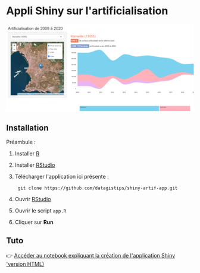 # Appli Shiny sur l'artificialisation

![](thumbnail.png)

## Installation
Préambule :

1. Installer [R](https://cran.r-project.org/bin/)
2. Installer [RStudio](https://www.rstudio.com/products/rstudio/download/)
1. Télécharger l'application ici présente :

		git clone https://github.com/datagistips/shiny-artif-app.git

2. Ouvrir [RStudio](https://www.rstudio.com/products/rstudio/download/#download)
3. Ouvrir le script `app.R`
4. Cliquer sur **Run**

## Tuto
👉 [Accéder au notebook expliquant la création de l'application Shiny](https://github.com/datagistips/shiny-artif/blob/master/notebooks/8-notebook-shiny.Rmd) ['version HTML)](https://github.com/datagistips/shiny-artif/blob/master/notebooks/8-notebook-shiny.html)

